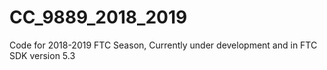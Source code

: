 # CC_9889_2018_2019
Code for 2018-2019 FTC Season, Currently under development and in FTC SDK version 5.3
